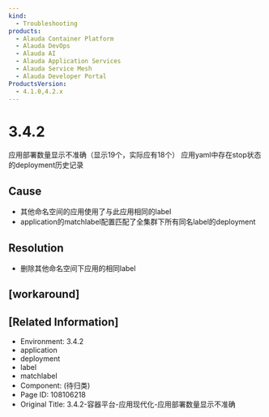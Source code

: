 ```yaml
---
kind:
  - Troubleshooting
products:
  - Alauda Container Platform
  - Alauda DevOps
  - Alauda AI
  - Alauda Application Services
  - Alauda Service Mesh
  - Alauda Developer Portal
ProductsVersion:
  - 4.1.0,4.2.x
---
```

<!-- A type of document that involves encountering a fault, diagnosing it, performing root cause analysis, and providing solutions. -->

# 3.4.2

应用部署数量显示不准确（显示19个，实际应有18个） 应用yaml中存在stop状态的deployment历史记录

## Cause
- 其他命名空间的应用使用了与此应用相同的label
- application的matchlabel配置匹配了全集群下所有同名label的deployment

## Resolution
- 删除其他命名空间下应用的相同label

## [workaround]

## [Related Information]
- Environment: 3.4.2
- application
- deployment
- label
- matchlabel
- Component: (待归类)
- Page ID: 108106218
- Original Title: 3.4.2-容器平台-应用现代化-应用部署数量显示不准确
